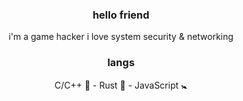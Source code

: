 <h3 align="center">hello friend</h3>
<p align="center">
  i'm a game hacker
  i love system security & networking
</p>
<h3 align="center">langs</h3>
<p align="center"> C/C++ 💪 - Rust 🖤 - JavaScript 🚼 </p>
